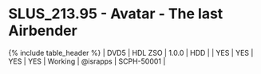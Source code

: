 # SLUS_213.95 - Avatar - The last Airbender

{% include table_header %}
| DVD5 | HDL ZSO | 1.0.0 | HDD |  | YES | YES | YES | YES | Working | @israpps | SCPH-50001 |  
